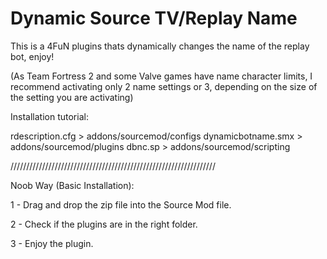 # Dynamic Source TV/Replay Name
This is a 4FuN plugins thats dynamically changes the name of the replay bot, enjoy!

(As Team Fortress 2 and some Valve games have name character limits, I recommend activating only 2 name settings or 3, depending on the size of the setting you are activating)


Installation tutorial:

rdescription.cfg > addons/sourcemod/configs
dynamicbotname.smx > addons/sourcemod/plugins
dbnc.sp > addons/sourcemod/scripting

/////////////////////////////////////////////////////////////////

Noob Way (Basic Installation):

1 - Drag and drop the zip file into the Source Mod file.

2 - Check if the plugins are in the right folder.

3 - Enjoy the plugin.
